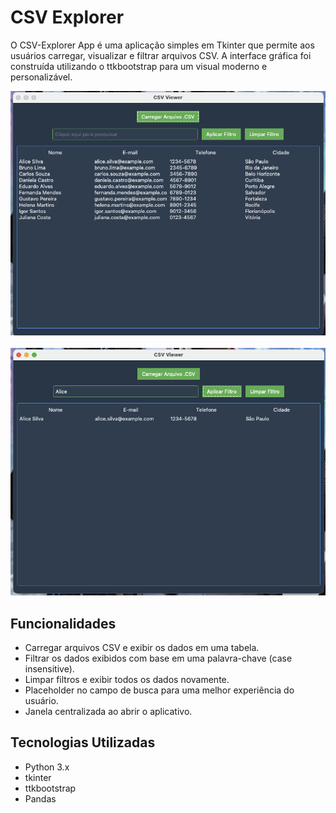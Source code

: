 # CSV Explorer

O CSV-Explorer  App é uma aplicação simples em Tkinter que permite aos usuários carregar, visualizar e filtrar arquivos CSV. A interface gráfica foi construída utilizando o ttkbootstrap para um visual moderno e personalizável.

<div align="center">
  <img src="assets/cap-1.png" width="600">
</div>
<br> 
<div align="center">
  <img src="assets/cap-2.png" width="600">
</div>

## Funcionalidades

- Carregar arquivos CSV e exibir os dados em uma tabela.
- Filtrar os dados exibidos com base em uma palavra-chave (case insensitive).
- Limpar filtros e exibir todos os dados novamente.
- Placeholder no campo de busca para uma melhor experiência do usuário.
- Janela centralizada ao abrir o aplicativo.

## Tecnologias Utilizadas

- Python 3.x
- tkinter
- ttkbootstrap
- Pandas
